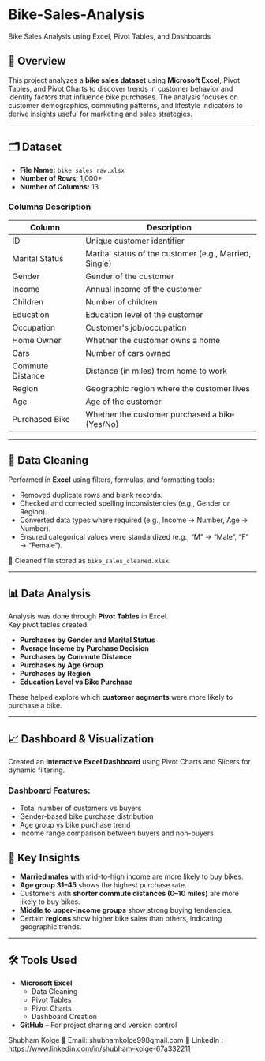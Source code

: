 # Bike-Sales-Analysis
Bike Sales Analysis using Excel, Pivot Tables, and Dashboards
## 📌 Overview
This project analyzes a **bike sales dataset** using **Microsoft Excel**, Pivot Tables, and Pivot Charts to discover trends in customer behavior and identify factors that influence bike purchases. The analysis focuses on customer demographics, commuting patterns, and lifestyle indicators to derive insights useful for marketing and sales strategies.

---

## 🗂 Dataset
- **File Name:** `bike_sales_raw.xlsx`  
- **Number of Rows:** 1,000+  
- **Number of Columns:** 13  

### Columns Description

| Column              | Description                                                 |
|----------------------|-------------------------------------------------------------|
| ID                  | Unique customer identifier                                 |
| Marital Status      | Marital status of the customer (e.g., Married, Single)     |
| Gender              | Gender of the customer                                    |
| Income              | Annual income of the customer                             |
| Children            | Number of children                                        |
| Education           | Education level of the customer                           |
| Occupation          | Customer's job/occupation                                 |
| Home Owner          | Whether the customer owns a home                          |
| Cars                | Number of cars owned                                     |
| Commute Distance    | Distance (in miles) from home to work                     |
| Region              | Geographic region where the customer lives                |
| Age                 | Age of the customer                                      |
| Purchased Bike      | Whether the customer purchased a bike (Yes/No)           |

---

## 🧹 Data Cleaning
Performed in **Excel** using filters, formulas, and formatting tools:
- Removed duplicate rows and blank records.
- Checked and corrected spelling inconsistencies (e.g., Gender or Region).
- Converted data types where required (e.g., Income → Number, Age → Number).
- Ensured categorical values were standardized (e.g., “M” → “Male”, “F” → “Female”).

📎 Cleaned file stored as `bike_sales_cleaned.xlsx`.

---

## 📊 Data Analysis
Analysis was done through **Pivot Tables** in Excel.  
Key pivot tables created:
- **Purchases by Gender and Marital Status**
- **Average Income by Purchase Decision**
- **Purchases by Commute Distance**
- **Purchases by Age Group**
- **Purchases by Region**
- **Education Level vs Bike Purchase**

These helped explore which **customer segments** were more likely to purchase a bike.

---

## 📈 Dashboard & Visualization
Created an **interactive Excel Dashboard** using Pivot Charts and Slicers for dynamic filtering.

### Dashboard Features:
- Total number of customers vs buyers  
- Gender-based bike purchase distribution  
- Age group vs bike purchase trend  
- Income range comparison between buyers and non-buyers 


## 🧠 Key Insights
- **Married males** with mid-to-high income are more likely to buy bikes.  
- **Age group 31–45** shows the highest purchase rate.  
- Customers with **shorter commute distances (0–10 miles)** are more likely to buy bikes.  
- **Middle to upper-income groups** show strong buying tendencies.  
- Certain **regions** show higher bike sales than others, indicating geographic trends.

---

## 🛠 Tools Used
- **Microsoft Excel**
  - Data Cleaning
  - Pivot Tables
  - Pivot Charts
  - Dashboard Creation
- **GitHub** – For project sharing and version control

Shubham Kolge
📧 Email: shubhamkolge998gmail.com
💼 LinkedIn : https://www.linkedin.com/in/shubham-kolge-67a332211
